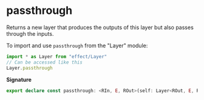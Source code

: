 # passthrough

Returns a new layer that produces the outputs of this layer but also
passes through the inputs.

To import and use `passthrough` from the "Layer" module:

```ts
import * as Layer from "effect/Layer"
// Can be accessed like this
Layer.passthrough
```

**Signature**

```ts
export declare const passthrough: <RIn, E, ROut>(self: Layer<ROut, E, RIn>) => Layer<RIn | ROut, E, RIn>
```
